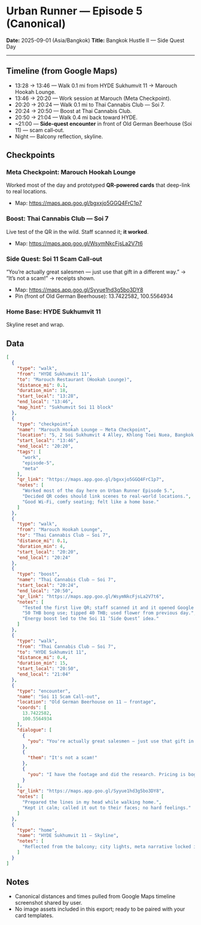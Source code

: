 # Urban Runner — Episode 5 (Canonical)

**Date:** 2025-09-01 (Asia/Bangkok)
**Title:** Bangkok Hustle II — Side Quest Day

---

## Timeline (from Google Maps)
- 13:28 → 13:46 — Walk 0.1 mi from HYDE Sukhumvit 11 → Marouch Hookah Lounge.
- 13:46 → 20:20 — Work session at Marouch (Meta Checkpoint).
- 20:20 → 20:24 — Walk 0.1 mi to Thai Cannabis Club — Soi 7.
- 20:24 → 20:50 — Boost at Thai Cannabis Club.
- 20:50 → 21:04 — Walk 0.4 mi back toward HYDE.
- ~21:00 — **Side‑quest encounter** in front of Old German Beerhouse (Soi 11) — scam call‑out.
- Night — Balcony reflection, skyline.

## Checkpoints
### Meta Checkpoint: Marouch Hookah Lounge
Worked most of the day and prototyped **QR-powered cards** that deep-link to real locations.
- Map: https://maps.app.goo.gl/bgxxjo5GGQ4FrC1p7

### Boost: Thai Cannabis Club — Soi 7
Live test of the QR in the wild. Staff scanned it; **it worked**.
- Map: https://maps.app.goo.gl/WsymNkcFjsLa2V7t6

### Side Quest: Soi 11 Scam Call‑out
“You’re actually great salesmen — just use that gift in a different way.” → “It’s not a scam!” → receipts shown.
- Map: https://maps.app.goo.gl/Syyue1hd3g5bo3DY8
- Pin (front of Old German Beerhouse): 13.7422582, 100.5564934

### Home Base: HYDE Sukhumvit 11
Skyline reset and wrap.

## Data
```json
[
  {
    "type": "walk",
    "from": "HYDE Sukhumvit 11",
    "to": "Marouch Restaurant (Hookah Lounge)",
    "distance_mi": 0.1,
    "duration_min": 18,
    "start_local": "13:28",
    "end_local": "13:46",
    "map_hint": "Sukhumvit Soi 11 block"
  },
  {
    "type": "checkpoint",
    "name": "Marouch Hookah Lounge — Meta Checkpoint",
    "location": "5, 2 Soi Sukhumvit 4 Alley, Khlong Toei Nuea, Bangkok 10110",
    "start_local": "13:46",
    "end_local": "20:20",
    "tags": [
      "work",
      "episode-5",
      "meta"
    ],
    "qr_link": "https://maps.app.goo.gl/bgxxjo5GGQ4FrC1p7",
    "notes": [
      "Worked most of the day here on Urban Runner Episode 5.",
      "Decided QR codes should link scenes to real-world locations.",
      "Good Wi‑Fi, comfy seating; felt like a home base."
    ]
  },
  {
    "type": "walk",
    "from": "Marouch Hookah Lounge",
    "to": "Thai Cannabis Club — Soi 7",
    "distance_mi": 0.1,
    "duration_min": 4,
    "start_local": "20:20",
    "end_local": "20:24"
  },
  {
    "type": "boost",
    "name": "Thai Cannabis Club — Soi 7",
    "start_local": "20:24",
    "end_local": "20:50",
    "qr_link": "https://maps.app.goo.gl/WsymNkcFjsLa2V7t6",
    "notes": [
      "Tested the first live QR; staff scanned it and it opened Google Maps.",
      "50 THB bong use; tipped 40 THB; used flower from previous day.",
      "Energy boost led to the Soi 11 ‘Side Quest’ idea."
    ]
  },
  {
    "type": "walk",
    "from": "Thai Cannabis Club — Soi 7",
    "to": "HYDE Sukhumvit 11",
    "distance_mi": 0.4,
    "duration_min": 15,
    "start_local": "20:50",
    "end_local": "21:04"
  },
  {
    "type": "encounter",
    "name": "Soi 11 Scam Call‑out",
    "location": "Old German Beerhouse on 11 — frontage",
    "coords": [
      13.7422582,
      100.5564934
    ],
    "dialogue": [
      {
        "you": "You're actually great salesmen — just use that gift in a different way."
      },
      {
        "them": "It's not a scam!"
      },
      {
        "you": "I have the footage and did the research. Pricing is bogus."
      }
    ],
    "qr_link": "https://maps.app.goo.gl/Syyue1hd3g5bo3DY8",
    "notes": [
      "Prepared the lines in my head while walking home.",
      "Kept it calm; called it out to their faces; no hard feelings."
    ]
  },
  {
    "type": "home",
    "name": "HYDE Sukhumvit 11 — Skyline",
    "notes": [
      "Reflected from the balcony; city lights, meta narrative locked in."
    ]
  }
]
```

## Notes
- Canonical distances and times pulled from Google Maps timeline screenshot shared by user.
- No image assets included in this export; ready to be paired with your card templates.
